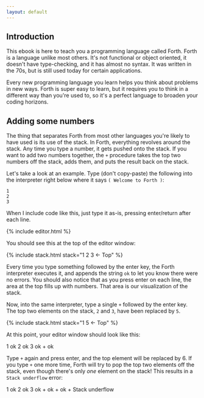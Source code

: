 ```yaml
---
layout: default
---
```


<h2 id="intro">Introduction</h2>

This ebook is here to teach you a programming language called Forth. Forth is a
language unlike most others. It's not functional or object oriented, it doesn't
have type-checking, and it has almost no syntax. It was written in the 70s, but
is still used today for certain applications.

Every new programming language you learn helps you think about problems in new ways.
Forth is super easy to learn, but it requires you to think in a different way than
you're used to, so it's a perfect language to broaden your coding horizons.

<h2 id="adding">Adding some numbers</h2>

The thing that separates Forth from most other languages you're likely to have used
is its use of the stack. In Forth, everything revolves around the stack. Any time
you type a number, it gets pushed onto the stack. If you want to add two numbers
together, the `+` procedure takes the top two numbers off the stack, adds them,
and puts the result back on the stack.

Let's take a look at an example. Type (don't copy-paste) the following into the
interpreter right below where it says `( Welcome to Forth )`:

    1
    2
    3

When I include code like this, just type it as-is, pressing enter/return after each line.

{% include editor.html %}

You should see this at the top of the editor window:

{% include stack.html stack="1 2 3 <- Top" %}

Every time you type something followed by the enter key, the Forth interpreter
executes it, and appends the string `ok` to let you know there were no errors. You should
also notice that as you press enter on each line, the area at the top fills up with numbers.
That area is our visualization of the stack.

Now, into the same interpreter, type a single `+` followed by the enter key. The top two
elements on the stack, `2` and `3`, have been replaced by `5`.

{% include stack.html stack="1 5 <- Top" %}

At this point, your editor window should look like this:

<div class="editor-preview editor-text">1  <span class="output">ok</span>
2  <span class="output">ok</span>
3  <span class="output">ok</span>
+  <span class="output">ok</span>
</div>

Type `+` again and press enter, and the top element will be replaced by 6. If
you type `+` one more time, Forth will try to pop the top two elements off the
stack, even though there's only _one_ element on the stack! This results in a
`Stack underflow` error:

<div class="editor-preview editor-text">1  <span class="output">ok</span>
2  <span class="output">ok</span>
3  <span class="output">ok</span>
+  <span class="output">ok</span>
+  <span class="output">ok</span>
+ <span class="output">Stack underflow</span>
</div>


